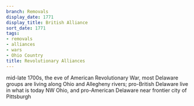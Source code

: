 ```yaml
---
branch: Removals
display_date: 1771
display_title: British Alliance
sort_date: 1771
tags:
- removals
- alliances
- wars
- Ohio Country
title: Revolutionary Alliances
---
```


mid-late 1700s, the eve of American Revolutionary War, most Delaware groups are living along Ohio and Allegheny rivers; pro-British Delaware live in what is today NW Ohio, and pro-American Delaware near frontier city of Pittsburgh